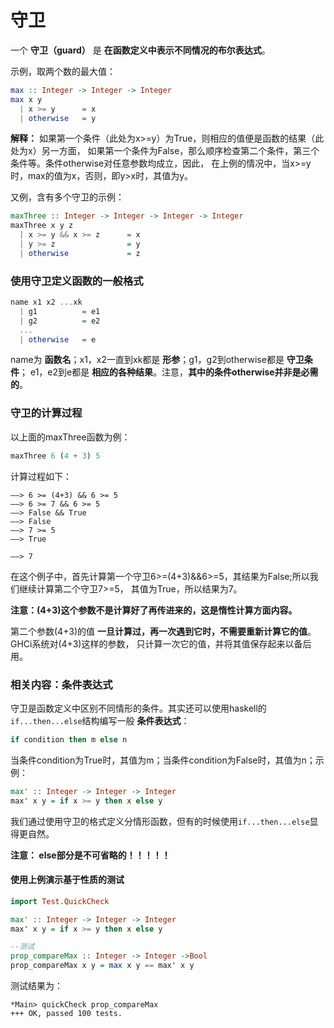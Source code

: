 守卫
=======================================
一个 **守卫（guard）** 是 **在函数定义中表示不同情况的布尔表达式**。

示例，取两个数的最大值：
```haskell
max :: Integer -> Integer -> Integer
max x y
  | x >= y      = x
  | otherwise   = y
```
**解释：** 如果第一个条件（此处为x>=y）为True，则相应的值便是函数的结果（此处为x）另一方面，
如果第一个条件为False，那么顺序检查第二个条件，第三个条件等。条件otherwise对任意参数均成立，因此，
在上例的情况中，当x>=y时，max的值为x，否则，即y>x时，其值为y。

又例，含有多个守卫的示例：
```haskell
maxThree :: Integer -> Integer -> Integer -> Integer
maxThree x y z
  | x >= y && x >= z      = x
  | y >= z                = y
  | otherwise             = z
```

### 使用守卫定义函数的一般格式
```haskell
name x1 x2 ...xk
  | g1          = e1
  | g2          = e2
  ...
  | otherwise   = e
```
name为 **函数名**；x1，x2一直到xk都是 **形参**；g1，g2到otherwise都是 **守卫条件**；
e1，e2到e都是 **相应的各种结果**。注意，**其中的条件otherwise并非是必需的**。

### 守卫的计算过程
以上面的maxThree函数为例：
```haskell
maxThree 6 (4 + 3) 5
```
计算过程如下：
```
——> 6 >= (4+3) && 6 >= 5
——> 6 >= 7 && 6 >= 5
——> False && True
——> False
——> 7 >= 5
——> True

——> 7
```
在这个例子中，首先计算第一个守卫6>=(4+3)&&6>=5，其结果为False;所以我们继续计算第二个守卫7>=5，
其值为True，所以结果为7。

**注意：(4+3)这个参数不是计算好了再传进来的，这是惰性计算方面内容。**

第二个参数(4+3)的值 **一旦计算过，再一次遇到它时，不需要重新计算它的值**。GHCi系统对(4+3)这样的参数，
只计算一次它的值，并将其值保存起来以备后用。

### 相关内容：条件表达式
守卫是函数定义中区别不同情形的条件。其实还可以使用haskell的`if...then...else`结构编写一般 **条件表达式**：
```haskell
if condition then m else n
```
当条件condition为True时，其值为m；当条件condition为False时，其值为n；示例：
```haskell
max' :: Integer -> Integer -> Integer
max' x y = if x >= y then x else y
```
我们通过使用守卫的格式定义分情形函数，但有的时候使用`if...then...else`显得更自然。

**注意： else部分是不可省略的！！！！！**

#### 使用上例演示基于性质的测试
```haskell
import Test.QuickCheck

max' :: Integer -> Integer -> Integer
max' x y = if x >= y then x else y

--测试
prop_compareMax :: Integer -> Integer ->Bool
prop_compareMax x y = max x y == max' x y
```
测试结果为：
```
*Main> quickCheck prop_compareMax
+++ OK, passed 100 tests.
```
